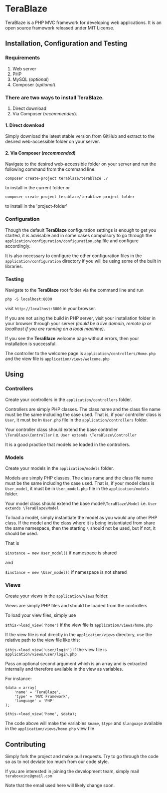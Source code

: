 # TeraBlaze

TeraBlaze is a PHP MVC framework for developing web applications. It is an open source framework released under MIT License.

## Installation, Configuration and Testing
### Requirements
 1. Web server
 2. PHP
 3. MySQL (*optional*)
 4. Composer (*optional*) 

### There are two ways to install **TeraBlaze**. 
 1. Direct download
 2. Via Composer (*recommended*). 

#### 1. Direct download
Simply download the latest stable version from GitHub and extract to the desired web-accessible folder on your server.

#### 2. Via Composer (*recommended*)
Navigate to the desired web-accessible folder on your server and run the following command from the command line.

    composer create-project terablaze/terablaze ./
to install in the current folder  or

    composer create-project terablaze/terablaze project-folder
to install in the 'project-folder'

### Configuration
Though the default **TeraBlaze** configuration settings is enough to get you started, it is advisable and in some cases compulsory to go through the `application/configuration/configuration.php`  file and configure accordingly.

It is also necessary to configure the other configuration files in the `application/configuration` directory if you will be using some of the built in libraries.

### Testing
Navigate to the **TeraBlaze** root folder via the command line and run 

    php -S localhost:8000
visit `http://localhost:8000` in your browser.

If you are not using the build in PHP server, visit your installation folder in your browser through your server *(could be a live domain, remote ip or localhost if you are running on a local machine)*. 

If you see the **TeraBlaze** welcome page without errors, then your installation is successful.

The controller to the welcome page is `application/controllers/Home.php` and the view file is `application/views/welcome.php`

## Using

### Controllers
Create your controllers in the `application/controllers` folder.

Controllers are simply PHP classes. The class name and the class file name must be the same including the case used. That is, if your controller class is `User`, it must be in `User.php` file in the `application/controllers` folder.

Your controller class should extend the base controller `\TeraBlaze\Controller` i.e. `User extends \TeraBlaze\Controller`

It is a good practice that models be loaded in the controllers.


### Models
Create your models in the `application/models` folder.

Models are simply PHP classes. The class name and the class file name must be the same including the case used. That is, if your model class is `User_model`, it must be in `User_model.php` file in the `application/models` folder.

Your model class should extend the base model`\TeraBlaze\Model` i.e. `User extends \TeraBlaze\Model`

To load a model, simply instantiate the model as you would any other PHP class. If the model and the class where it is being instantiated from share the same namespace, then the starting `\` should not be used, but if not, it should be used. 

That is

`$instance = new User_model()`  if namespace is shared

and 

`$instance = new \User_model()`  if namespace is not shared

### Views 
Create your views in the `application/views` folder.

Views are simply PHP files and should be loaded from the controllers

To load your view files, simply use 

`$this->load_view('home')` if the view file is `application/views/home.php`

If the view file is not directly in the `application/views` directory, use the relative path to the view file like this:

`$this->load_view('user/login')` if the view file is `application/views/user/login.php`

Pass an optional second argument which is an array and is extracted internally and therefore available in the view as variables.

For instance:

    $data = array(
	    'name' = 'TeraBlaze',
	    'type' = 'MVC Framework',
	    'language' = 'PHP'
    );
    
    $this->load_view('home', $data);
The code above will make the variables `$name`, `$type` and `$language` available in the `application/views/home.php` view file


## Contributing
Simply fork the project and make pull requests. Try to go through the code so as to not deviate too much from our code style.

If you are interested in joining the development team, simply mail `teraboxxinc@gmail.com`

Note that the email used here will likely change soon.